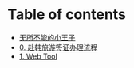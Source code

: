 # Table of contents

* [无所不能的小王子](README.md)
* [0. 赴韩旅游签证办理流程](0.-fu-han-lv-you-qian-zheng-ban-li-liu-cheng.md)
* [1. Web Tool](1.-web-tool.md)
